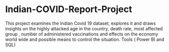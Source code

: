 # Indian-COVID-Report-Project
This project examines the Indian Covid 19 dataset, explores it and draws insights on the highly attacked age in the country, death rate, most affected group , number of administered vaccinations and effects on the economy world wide and possible means to control the situation. Tools ( Power BI and SQL)  
